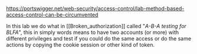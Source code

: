 https://portswigger.net/web-security/access-control/lab-method-based-access-control-can-be-circumvented

In this lab we do what in [[Broken_authorization]] called "*A-B-A testing for BLFA*", this in simply words means to have two accounts (or more) with different privileges and test if you could do the same access or do the same actions by copying the cookie session or other kind of token.